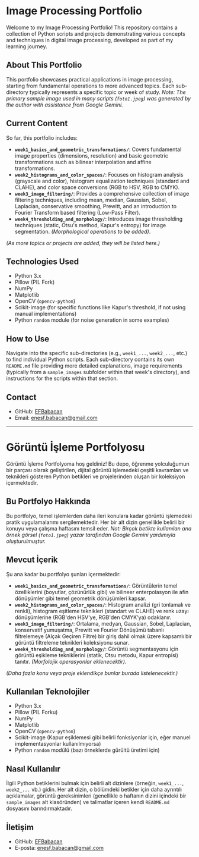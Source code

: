 # Image Processing Portfolio

Welcome to my Image Processing Portfolio! This repository contains a collection of Python scripts and projects demonstrating various concepts and techniques in digital image processing, developed as part of my learning journey.

## About This Portfolio

This portfolio showcases practical applications in image processing, starting from fundamental operations to more advanced topics. Each sub-directory typically represents a specific topic or week of study.
*Note: The primary sample image used in many scripts (`foto1.jpeg`) was generated by the author with assistance from Google Gemini.*

## Current Content

So far, this portfolio includes:

* **`week1_basics_and_geometric_transformations/`**: Covers fundamental image properties (dimensions, resolution) and basic geometric transformations such as bilinear interpolation and affine transformations.
* **`week2_histograms_and_color_spaces/`**: Focuses on histogram analysis (grayscale and color), histogram equalization techniques (standard and CLAHE), and color space conversions (RGB to HSV, RGB to CMYK).
* **`week3_image_filtering/`**: Provides a comprehensive collection of image filtering techniques, including mean, median, Gaussian, Sobel, Laplacian, conservative smoothing, Prewitt, and an introduction to Fourier Transform based filtering (Low-Pass Filter).
* **`week4_thresholding_and_morphology/`**: Introduces image thresholding techniques (static, Otsu's method, Kapur's entropy) for image segmentation. *(Morphological operations to be added)*.

*(As more topics or projects are added, they will be listed here.)*

## Technologies Used

* Python 3.x
* Pillow (PIL Fork)
* NumPy
* Matplotlib
* OpenCV (`opencv-python`)
* Scikit-image (for specific functions like Kapur's threshold, if not using manual implementations)
* Python `random` module (for noise generation in some examples)

## How to Use

Navigate into the specific sub-directories (e.g., `week1_...`, `week2_...`, etc.) to find individual Python scripts. Each sub-directory contains its own `README.md` file providing more detailed explanations, image requirements (typically from a `sample_images` subfolder within that week's directory), and instructions for the scripts within that section.

## Contact

* GitHub: [EFBabacan](https://github.com/EFBabacan)
* Email: enesf.babacan@gmail.com

---

# Görüntü İşleme Portfolyosu

Görüntü İşleme Portfolyoma hoş geldiniz! Bu depo, öğrenme yolculuğumun bir parçası olarak geliştirilen, dijital görüntü işlemedeki çeşitli kavramları ve teknikleri gösteren Python betikleri ve projelerinden oluşan bir koleksiyon içermektedir.

## Bu Portfolyo Hakkında

Bu portfolyo, temel işlemlerden daha ileri konulara kadar görüntü işlemedeki pratik uygulamalarımı sergilemektedir. Her bir alt dizin genellikle belirli bir konuyu veya çalışma haftasını temsil eder.
*Not: Birçok betikte kullanılan ana örnek görsel (`foto1.jpeg`) yazar tarafından Google Gemini yardımıyla oluşturulmuştur.*

## Mevcut İçerik

Şu ana kadar bu portfolyo şunları içermektedir:

* **`week1_basics_and_geometric_transformations/`**: Görüntülerin temel özelliklerini (boyutlar, çözünürlük gibi) ve bilineer enterpolasyon ile afin dönüşümler gibi temel geometrik dönüşümleri kapsar.
* **`week2_histograms_and_color_spaces/`**: Histogram analizi (gri tonlamalı ve renkli), histogram eşitleme teknikleri (standart ve CLAHE) ve renk uzayı dönüşümlerine (RGB'den HSV'ye, RGB'den CMYK'ya) odaklanır.
* **`week3_image_filtering/`**: Ortalama, medyan, Gaussian, Sobel, Laplacian, konservatif yumuşatma, Prewitt ve Fourier Dönüşümü tabanlı filtrelemeye (Alçak Geçiren Filtre) bir giriş dahil olmak üzere kapsamlı bir görüntü filtreleme teknikleri koleksiyonu sunar.
* **`week4_thresholding_and_morphology/`**: Görüntü segmentasyonu için görüntü eşikleme tekniklerini (statik, Otsu metodu, Kapur entropisi) tanıtır. *(Morfolojik operasyonlar eklenecektir)*.

*(Daha fazla konu veya proje eklendikçe bunlar burada listelenecektir.)*

## Kullanılan Teknolojiler

* Python 3.x
* Pillow (PIL Forku)
* NumPy
* Matplotlib
* OpenCV (`opencv-python`)
* Scikit-image (Kapur eşiklemesi gibi belirli fonksiyonlar için, eğer manuel implementasyonlar kullanılmıyorsa)
* Python `random` modülü (bazı örneklerde gürültü üretimi için)

## Nasıl Kullanılır

İlgili Python betiklerini bulmak için belirli alt dizinlere (örneğin, `week1_...`, `week2_...` vb.) gidin. Her alt dizin, o bölümdeki betikler için daha ayrıntılı açıklamalar, görüntü gereksinimleri (genellikle o haftanın dizini içindeki bir `sample_images` alt klasöründen) ve talimatlar içeren kendi `README.md` dosyasını barındırmaktadır.

## İletişim

* GitHub: [EFBabacan](https://github.com/EFBabacan)
* E-posta: enesf.babacan@gmail.com